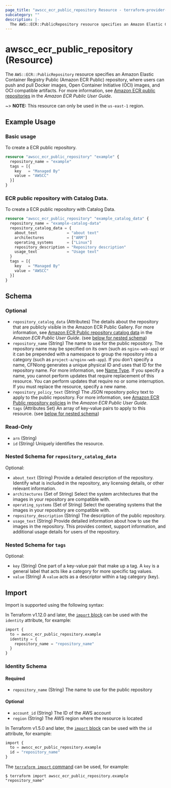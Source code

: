 ```yaml
---
page_title: "awscc_ecr_public_repository Resource - terraform-provider-awscc"
subcategory: ""
description: |-
  The AWS::ECR::PublicRepository resource specifies an Amazon Elastic Container Registry Public (Amazon ECR Public) repository, where users can push and pull Docker images, Open Container Initiative (OCI) images, and OCI compatible artifacts. For more information, see Amazon ECR public repositories https://docs.aws.amazon.com/AmazonECR/latest/public/public-repositories.html in the Amazon ECR Public User Guide.
---
```


# awscc_ecr_public_repository (Resource)

The ``AWS::ECR::PublicRepository`` resource specifies an Amazon Elastic Container Registry Public (Amazon ECR Public) repository, where users can push and pull Docker images, Open Container Initiative (OCI) images, and OCI compatible artifacts. For more information, see [Amazon ECR public repositories](https://docs.aws.amazon.com/AmazonECR/latest/public/public-repositories.html) in the *Amazon ECR Public User Guide*.

~> **NOTE:** This resource can only be used in the `us-east-1` region.

## Example Usage

### Basic usage
To create a ECR public repository.
```terraform
resource "awscc_ecr_public_repository" "example" {
  repository_name = "example"
  tags = [{
    key   = "Managed By"
    value = "AWSCC"
  }]
}
```

### ECR public repository with Catalog Data.
To create a ECR public repository with Catalog Data.
```terraform
resource "awscc_ecr_public_repository" "example_catalog_data" {
  repository_name = "example-catalog-data"
  repository_catalog_data = {
    about_text             = "about text"
    architectures          = ["ARM"]
    operating_systems      = ["Linux"]
    repository_description = "Repository description"
    usage_text             = "Usage text"
  }
  tags = [{
    key   = "Managed By"
    value = "AWSCC"
  }]
}
```

<!-- schema generated by tfplugindocs -->
## Schema

### Optional

- `repository_catalog_data` (Attributes) The details about the repository that are publicly visible in the Amazon ECR Public Gallery. For more information, see [Amazon ECR Public repository catalog data](https://docs.aws.amazon.com/AmazonECR/latest/public/public-repository-catalog-data.html) in the *Amazon ECR Public User Guide*. (see [below for nested schema](#nestedatt--repository_catalog_data))
- `repository_name` (String) The name to use for the public repository. The repository name may be specified on its own (such as ``nginx-web-app``) or it can be prepended with a namespace to group the repository into a category (such as ``project-a/nginx-web-app``). If you don't specify a name, CFNlong generates a unique physical ID and uses that ID for the repository name. For more information, see [Name Type](https://docs.aws.amazon.com/AWSCloudFormation/latest/UserGuide/aws-properties-name.html).
  If you specify a name, you cannot perform updates that require replacement of this resource. You can perform updates that require no or some interruption. If you must replace the resource, specify a new name.
- `repository_policy_text` (String) The JSON repository policy text to apply to the public repository. For more information, see [Amazon ECR Public repository policies](https://docs.aws.amazon.com/AmazonECR/latest/public/public-repository-policies.html) in the *Amazon ECR Public User Guide*.
- `tags` (Attributes Set) An array of key-value pairs to apply to this resource. (see [below for nested schema](#nestedatt--tags))

### Read-Only

- `arn` (String)
- `id` (String) Uniquely identifies the resource.

<a id="nestedatt--repository_catalog_data"></a>
### Nested Schema for `repository_catalog_data`

Optional:

- `about_text` (String) Provide a detailed description of the repository. Identify what is included in the repository, any licensing details, or other relevant information.
- `architectures` (Set of String) Select the system architectures that the images in your repository are compatible with.
- `operating_systems` (Set of String) Select the operating systems that the images in your repository are compatible with.
- `repository_description` (String) The description of the public repository.
- `usage_text` (String) Provide detailed information about how to use the images in the repository. This provides context, support information, and additional usage details for users of the repository.


<a id="nestedatt--tags"></a>
### Nested Schema for `tags`

Optional:

- `key` (String) One part of a key-value pair that make up a tag. A ``key`` is a general label that acts like a category for more specific tag values.
- `value` (String) A ``value`` acts as a descriptor within a tag category (key).

## Import

Import is supported using the following syntax:

In Terraform v1.12.0 and later, the [`import` block](https://developer.hashicorp.com/terraform/language/import) can be used with the `identity` attribute, for example:

```terraform
import {
  to = awscc_ecr_public_repository.example
  identity = {
    repository_name = "repository_name"
  }
}
```

<!-- schema generated by tfplugindocs -->
### Identity Schema

#### Required

- `repository_name` (String) The name to use for the public repository

#### Optional

- `account_id` (String) The ID of the AWS account
- `region` (String) The AWS region where the resource is located

In Terraform v1.5.0 and later, the [`import` block](https://developer.hashicorp.com/terraform/language/import) can be used with the `id` attribute, for example:

```terraform
import {
  to = awscc_ecr_public_repository.example
  id = "repository_name"
}
```

The [`terraform import` command](https://developer.hashicorp.com/terraform/cli/commands/import) can be used, for example:

```shell
$ terraform import awscc_ecr_public_repository.example "repository_name"
```